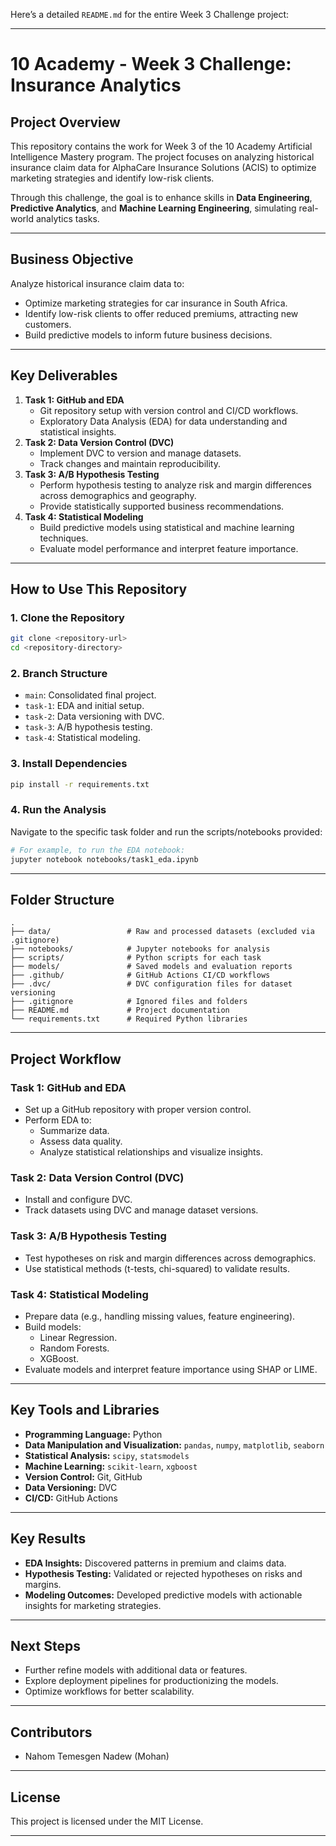 Here’s a detailed `README.md` for the entire Week 3 Challenge project:

---

# **10 Academy - Week 3 Challenge: Insurance Analytics**

## **Project Overview**
This repository contains the work for Week 3 of the 10 Academy Artificial Intelligence Mastery program. The project focuses on analyzing historical insurance claim data for AlphaCare Insurance Solutions (ACIS) to optimize marketing strategies and identify low-risk clients. 

Through this challenge, the goal is to enhance skills in **Data Engineering**, **Predictive Analytics**, and **Machine Learning Engineering**, simulating real-world analytics tasks.

---

## **Business Objective**
Analyze historical insurance claim data to:
- Optimize marketing strategies for car insurance in South Africa.
- Identify low-risk clients to offer reduced premiums, attracting new customers.
- Build predictive models to inform future business decisions.

---

## **Key Deliverables**
1. **Task 1: GitHub and EDA**
   - Git repository setup with version control and CI/CD workflows.
   - Exploratory Data Analysis (EDA) for data understanding and statistical insights.
2. **Task 2: Data Version Control (DVC)**
   - Implement DVC to version and manage datasets.
   - Track changes and maintain reproducibility.
3. **Task 3: A/B Hypothesis Testing**
   - Perform hypothesis testing to analyze risk and margin differences across demographics and geography.
   - Provide statistically supported business recommendations.
4. **Task 4: Statistical Modeling**
   - Build predictive models using statistical and machine learning techniques.
   - Evaluate model performance and interpret feature importance.

---

## **How to Use This Repository**
### 1. **Clone the Repository**
```bash
git clone <repository-url>
cd <repository-directory>
```

### 2. **Branch Structure**
- `main`: Consolidated final project.
- `task-1`: EDA and initial setup.
- `task-2`: Data versioning with DVC.
- `task-3`: A/B hypothesis testing.
- `task-4`: Statistical modeling.

### 3. **Install Dependencies**
```bash
pip install -r requirements.txt
```

### 4. **Run the Analysis**
Navigate to the specific task folder and run the scripts/notebooks provided:
```bash
# For example, to run the EDA notebook:
jupyter notebook notebooks/task1_eda.ipynb
```

---

## **Folder Structure**
```
.
├── data/                 # Raw and processed datasets (excluded via .gitignore)
├── notebooks/            # Jupyter notebooks for analysis
├── scripts/              # Python scripts for each task
├── models/               # Saved models and evaluation reports
├── .github/              # GitHub Actions CI/CD workflows
├── .dvc/                 # DVC configuration files for dataset versioning
├── .gitignore            # Ignored files and folders
├── README.md             # Project documentation
└── requirements.txt      # Required Python libraries
```

---

## **Project Workflow**
### **Task 1: GitHub and EDA**
- Set up a GitHub repository with proper version control.
- Perform EDA to:
  - Summarize data.
  - Assess data quality.
  - Analyze statistical relationships and visualize insights.

### **Task 2: Data Version Control (DVC)**
- Install and configure DVC.
- Track datasets using DVC and manage dataset versions.

### **Task 3: A/B Hypothesis Testing**
- Test hypotheses on risk and margin differences across demographics.
- Use statistical methods (t-tests, chi-squared) to validate results.

### **Task 4: Statistical Modeling**
- Prepare data (e.g., handling missing values, feature engineering).
- Build models:
  - Linear Regression.
  - Random Forests.
  - XGBoost.
- Evaluate models and interpret feature importance using SHAP or LIME.

---

## **Key Tools and Libraries**
- **Programming Language:** Python
- **Data Manipulation and Visualization:** `pandas`, `numpy`, `matplotlib`, `seaborn`
- **Statistical Analysis:** `scipy`, `statsmodels`
- **Machine Learning:** `scikit-learn`, `xgboost`
- **Version Control:** Git, GitHub
- **Data Versioning:** DVC
- **CI/CD:** GitHub Actions

---

## **Key Results**
- **EDA Insights:** Discovered patterns in premium and claims data.
- **Hypothesis Testing:** Validated or rejected hypotheses on risks and margins.
- **Modeling Outcomes:** Developed predictive models with actionable insights for marketing strategies.

---

## **Next Steps**
- Further refine models with additional data or features.
- Explore deployment pipelines for productionizing the models.
- Optimize workflows for better scalability.

---

## **Contributors**
- Nahom Temesgen Nadew (Mohan)

---

## **License**
This project is licensed under the MIT License.

---


